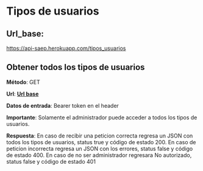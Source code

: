 # Tipos de usuarios

##  **Url_base**:
https://api-saep.herokuapp.com/tipos_usuarios

## Obtener todos los tipos de usuarios

**Método**: GET

**Url**: **[Url base](#"Url_base)**

**Datos de entrada**: Bearer token en el header

**Importante**: Solamente el administrador puede acceder a todos los tipos de usuarios.

**Respuesta**:
En caso de recibir una peticion correcta  regresa un JSON con todos los tipos de usuarios, status true y código de estado 200.
En caso de peticion incorrecta regresa un JSON con los errores, status false y código de estado 400.
En caso de no ser administrador regresara No autorizado, status false y código de estado 401